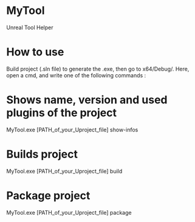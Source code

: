 # MyTool
 Unreal Tool Helper

# How to use
Build project (.sln file) to generate the .exe, then go to x64/Debug/.
Here, open a cmd, and write one of the following commands :

# Shows name, version and used plugins of the project
MyTool.exe [PATH_of_your_Uproject_file] show-infos

# Builds project
MyTool.exe [PATH_of_your_Uproject_file] build

# Package project
MyTool.exe [PATH_of_your_Uproject_file] package